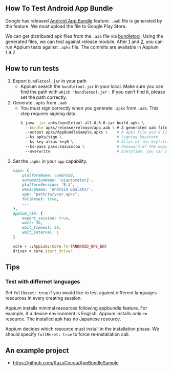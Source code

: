 ## How To Test Android App Bundle

Google has released [Android App Bundle](https://developer.android.com/platform/technology/app-bundle/) feature.
`.aab` file is generated by the feature. We must upload the file to Google Play Store.

We can get distributed apk files from the `.aab` file via [bundletool](https://github.com/google/bundletool). Using the generated files, we can test against release module. After [1](https://github.com/appium/appium-adb/pull/367) and [2](https://github.com/appium/appium-base-driver/pull/271), you can run Appium tests against `.apks` file. The commits are available in Appium 1.9.2.

## How to run tests

1. Export `bundletool.jar` in your path
    - Appium search the `bundletool.jar` in your local. Make sure you can find the path with `which 'bundletool.jar'`. If you can't find it, please set the path correctly.
2. Generate `.apks` from `.aab`
    - You must sign correctly when you generate `.apks` from `.aab`. This step requires signing data.
        ```bash
        $ java -jar apks/bundletool-all-0.6.0.jar build-apks \
          --bundle apks/release/release/app.aab \ # A generated aab file
          --output apks/AppBundleSample.apks \    # A apks file you'd like to out put to
          --ks apks/sign \                        # Signing keystore
          --ks-key-alias key0 \                   # Alias of the keytstore
          --ks-pass pass:kazucocoa \              # Password of the keystore
          --overwrite                             # Everytime, you can override the apks
        ```
3. Set the `.apks` in your `app` capability.
    ```ruby
    caps: {
        platformName: :android,
        automationName: 'uiautomator2',
        platformVersion: '8.1',
        deviceName: 'Android Emulator',
        app: "path/to/your.apks",
        fullReset: true,
        ...
    },
    appium_lib: {
        export_session: true,
        wait: 30,
        wait_timeout: 20,
        wait_interval: 1
    }

    core = ::Appium::Core.for(ANDROID_OPS_EN)
    driver = core.start_driver
    ```

## Tips

### Test with differnet languages

Set `fullReset: true` if you would like to test against different languages resources in every creating session.

Appium installs minimal resources following appbundle feature. For example, if a device environment is English, Appium installs only `en` resource. The installed apk has no Japanese resource.

Appium decides which resource must install in the installation phase. We should specify `fullReset: true` to force re-installation call.

## An example project

- https://github.com/KazuCocoa/AppBundleSample
